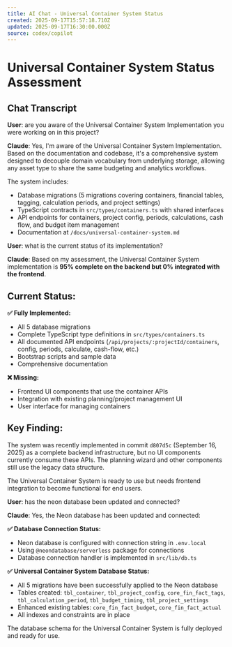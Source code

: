 ```yaml
---
title: AI Chat - Universal Container System Status
created: 2025-09-17T15:57:18.710Z
updated: 2025-09-17T16:30:00.000Z
source: codex/copilot
---
```


# Universal Container System Status Assessment

## Chat Transcript

**User**: are you aware of the Universal Container System Implementation you were working on in this project?

**Claude**: Yes, I'm aware of the Universal Container System Implementation. Based on the documentation and codebase, it's a comprehensive system designed to decouple domain vocabulary from underlying storage, allowing any asset type to share the same budgeting and analytics workflows.

The system includes:
- Database migrations (5 migrations covering containers, financial tables, tagging, calculation periods, and project settings)
- TypeScript contracts in `src/types/containers.ts` with shared interfaces
- API endpoints for containers, project config, periods, calculations, cash flow, and budget item management
- Documentation at `/docs/universal-container-system.md`

**User**: what is the current status of its implementation?

**Claude**: Based on my assessment, the Universal Container System implementation is **95% complete on the backend but 0% integrated with the frontend**.

## Current Status:

**✅ Fully Implemented:**
- All 5 database migrations
- Complete TypeScript type definitions in `src/types/containers.ts`
- All documented API endpoints (`/api/projects/:projectId/containers`, config, periods, calculate, cash-flow, etc.)
- Bootstrap scripts and sample data
- Comprehensive documentation

**❌ Missing:**
- Frontend UI components that use the container APIs
- Integration with existing planning/project management UI
- User interface for managing containers

## Key Finding:
The system was recently implemented in commit `d807d5c` (September 16, 2025) as a complete backend infrastructure, but no UI components currently consume these APIs. The planning wizard and other components still use the legacy data structure.

The Universal Container System is ready to use but needs frontend integration to become functional for end users.

**User**: has the neon database been updated and connected?

**Claude**: Yes, the Neon database has been updated and connected:

**✅ Database Connection Status:**
- Neon database is configured with connection string in `.env.local`
- Using `@neondatabase/serverless` package for connections
- Database connection handler is implemented in `src/lib/db.ts`

**✅ Universal Container System Database Status:**
- All 5 migrations have been successfully applied to the Neon database
- Tables created: `tbl_container`, `tbl_project_config`, `core_fin_fact_tags`, `tbl_calculation_period`, `tbl_budget_timing`, `tbl_project_settings`
- Enhanced existing tables: `core_fin_fact_budget`, `core_fin_fact_actual`
- All indexes and constraints are in place

The database schema for the Universal Container System is fully deployed and ready for use.
